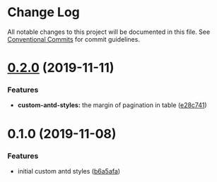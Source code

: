 # Change Log

All notable changes to this project will be documented in this file.
See [Conventional Commits](https://conventionalcommits.org) for commit guidelines.

# [0.2.0](https://git.easyops.local/anyclouds/next-libs/compare/@libs/custom-antd-styles@0.1.0...@libs/custom-antd-styles@0.2.0) (2019-11-11)

### Features

- **custom-antd-styles:** the margin of pagination in table ([e28c741](https://git.easyops.local/anyclouds/next-libs/commits/e28c741))

# 0.1.0 (2019-11-08)

### Features

- initial custom antd styles ([b6a5afa](https://git.easyops.local/anyclouds/next-libs/commits/b6a5afa))
